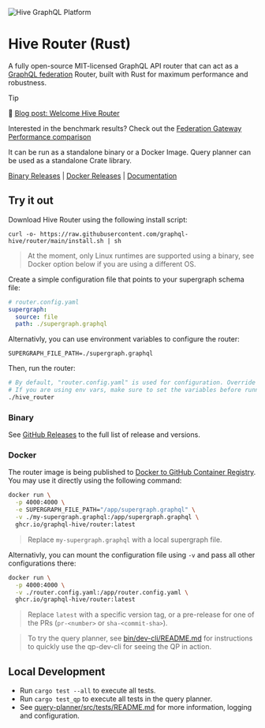 ![Hive GraphQL Platform](https://the-guild.dev/graphql/hive/github-org-image.png)

# Hive Router (Rust)

A fully open-source MIT-licensed GraphQL API router that can act as a [GraphQL federation](https://the-guild.dev/graphql/hive/federation) Router, built with Rust for maximum performance and robustness.

> [!TIP]
> 🚀 [Blog post: Welcome Hive Router](https://the-guild.dev/graphql/hive/blog/welcome-hive-router)
>
> Interested in the benchmark results? Check out the [Federation Gateway Performance comparison](https://the-guild.dev/graphql/hive/federation-gateway-performance)

It can be run as a standalone binary or a Docker Image. Query planner can be used as a standalone Crate library.

[Binary Releases](https://github.com/graphql-hive/router/releases) | [Docker Releases](https://github.com/graphql-hive/router/pkgs/container/router) | [Documentation]([./docs/README.md](https://the-guild.dev/graphql/hive/docs/router))

## Try it out

Download Hive Router using the following install script:

```
curl -o- https://raw.githubusercontent.com/graphql-hive/router/main/install.sh | sh
```

> At the moment, only Linux runtimes are supported using a binary, see Docker option below if you are using a different OS.

Create a simple configuration file that points to your supergraph schema file:

```yaml
# router.config.yaml
supergraph:
  source: file
  path: ./supergraph.graphql
```

Alternativly, you can use environment variables to configure the router:

```env
SUPERGRAPH_FILE_PATH=./supergraph.graphql
```

Then, run the router:

```bash
# By default, "router.config.yaml" is used for configuration. Override it by setting "ROUTER_CONFIG_FILE_PATH=some-custom-file.yaml"
# If you are using env vars, make sure to set the variables before running the router.
./hive_router
```

### Binary

See [GitHub Releases](https://github.com/graphql-hive/router/releases) to the full list of release and versions.

### Docker

The router image is being published to [Docker to GitHub Container Registry](). You may use it directly using the following command:

```bash
docker run \
  -p 4000:4000 \
  -e SUPERGRAPH_FILE_PATH="/app/supergraph.graphql" \
  -v ./my-supergraph.graphql:/app/supergraph.graphql \
  ghcr.io/graphql-hive/router:latest
```

> Replace `my-supergraph.graphql` with a local supergraph file.

Alternativly, you can mount the configuration file using `-v` and pass all other configurations there:

```bash
docker run \
  -p 4000:4000 \
  -v ./router.config.yaml:/app/router.config.yaml \
  ghcr.io/graphql-hive/router:latest
```

> Replace `latest` with a specific version tag, or a pre-release for one of the PRs (`pr-<number>` or `sha-<commit-sha>`).

> To try the query planner, see [bin/dev-cli/README.md](bin/dev-cli/README.md) for instructions to quickly use the qp-dev-cli for seeing the QP in action.

## Local Development

* Run `cargo test --all` to execute all tests.
* Run `cargo test_qp` to execute all tests in the query planner.
* See [query-planner/src/tests/README.md](query-planner/src/tests/README.md) for more information, logging and configuration.
